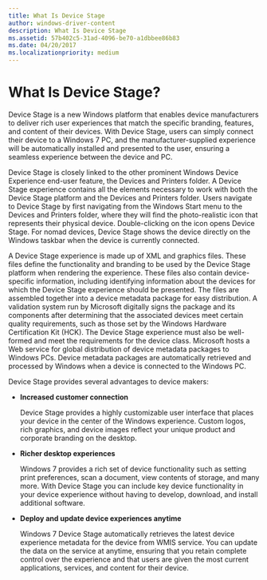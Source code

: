 ```yaml
---
title: What Is Device Stage
author: windows-driver-content
description: What Is Device Stage
ms.assetid: 57b402c5-31ad-4096-be70-a1dbbee86b83
ms.date: 04/20/2017
ms.localizationpriority: medium
---
```


# What Is Device Stage?


Device Stage is a new Windows platform that enables device manufacturers to deliver rich user experiences that match the specific branding, features, and content of their devices. With Device Stage, users can simply connect their device to a Windows 7 PC, and the manufacturer-supplied experience will be automatically installed and presented to the user, ensuring a seamless experience between the device and PC.

Device Stage is closely linked to the other prominent Windows Device Experience end-user feature, the Devices and Printers folder. A Device Stage experience contains all the elements necessary to work with both the Device Stage platform and the Devices and Printers folder. Users navigate to Device Stage by first navigating from the Windows Start menu to the Devices and Printers folder, where they will find the photo-realistic icon that represents their physical device. Double-clicking on the icon opens Device Stage. For nomad devices, Device Stage shows the device directly on the Windows taskbar when the device is currently connected.

A Device Stage experience is made up of XML and graphics files. These files define the functionality and branding to be used by the Device Stage platform when rendering the experience. These files also contain device-specific information, including identifying information about the devices for which the Device Stage experience should be presented. The files are assembled together into a device metadata package for easy distribution. A validation system run by Microsoft digitally signs the package and its components after determining that the associated devices meet certain quality requirements, such as those set by the Windows Hardware Certification Kit (HCK). The Device Stage experience must also be well-formed and meet the requirements for the device class. Microsoft hosts a Web service for global distribution of device metadata packages to Windows PCs. Device metadata packages are automatically retrieved and processed by Windows when a device is connected to the Windows PC.

Device Stage provides several advantages to device makers:

-   **Increased customer connection**

    Device Stage provides a highly customizable user interface that places your device in the center of the Windows experience. Custom logos, rich graphics, and device images reflect your unique product and corporate branding on the desktop.

-   **Richer desktop experiences**

    Windows 7 provides a rich set of device functionality such as setting print preferences, scan a document, view contents of storage, and many more. With Device Stage you can include key device functionality in your device experience without having to develop, download, and install additional software.

-   **Deploy and update device experiences anytime**

    Windows 7 Device Stage automatically retrieves the latest device experience metadata for the device from WMIS service. You can update the data on the service at anytime, ensuring that you retain complete control over the experience and that users are given the most current applications, services, and content for their device.

 

 





